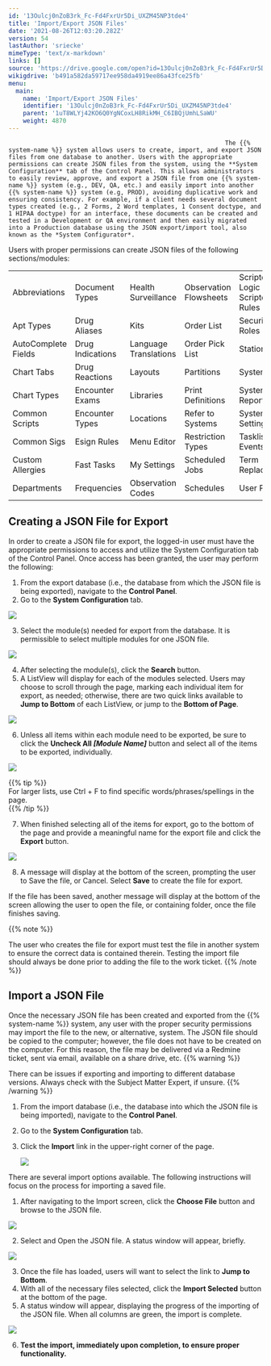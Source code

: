 ```yaml
---
id: '13Oulcj0nZoB3rk_Fc-Fd4FxrUr5Di_UXZM45NP3tde4'
title: 'Import/Export JSON Files'
date: '2021-08-26T12:03:20.282Z'
version: 54
lastAuthor: 'sriecke'
mimeType: 'text/x-markdown'
links: []
source: 'https://drive.google.com/open?id=13Oulcj0nZoB3rk_Fc-Fd4FxrUr5Di_UXZM45NP3tde4'
wikigdrive: 'b491a582da59717ee958da4919ee86a43fce25fb'
menu:
  main:
    name: 'Import/Export JSON Files'
    identifier: '13Oulcj0nZoB3rk_Fc-Fd4FxrUr5Di_UXZM45NP3tde4'
    parent: '1uT8WLYj42KO6Q0YgNCoxLH8RikMH_C6IBQjUmhLSaWU'
    weight: 4870
---
```

                                                                The {{% system-name %}} system allows users to create, import, and export JSON files from one database to another. Users with the appropriate permissions can create JSON files from the system, using the **System Configuration** tab of the Control Panel. This allows administrators to easily review, approve, and export a JSON file from one {{% system-name %}} system (e.g., DEV, QA, etc.) and easily import into another  {{% system-name %}} system (e.g, PROD), avoiding duplicative work and ensuring consistency. For example, if a client needs several document types created (e.g., 2 Forms, 2 Word templates, 1 Consent doctype, and 1 HIPAA doctype) for an interface, these documents can be created and tested in a Development or QA environment and then easily migrated into a Production database using the JSON export/import tool, also known as the *System Configurator*.  
Users with proper permissions can create JSON files of the following sections/modules:

<table>
<tr>
<td>Abbreviations</td>
<td>Document Types</td>
<td>Health Surveillance</td>
<td>Observation Flowsheets</td>
<td>Scripted Logic & Scripted Rules</td>
</tr>
<tr>
<td>Apt Types</td>
<td>Drug Aliases</td>
<td>Kits</td>
<td>Order List</td>
<td>Security Roles</td>
</tr>
<tr>
<td>AutoComplete Fields</td>
<td>Drug Indications</td>
<td>Language Translations</td>
<td>Order Pick List</td>
<td>Stations</td>
</tr>
<tr>
<td>Chart Tabs</td>
<td>Drug Reactions</td>
<td>Layouts</td>
<td>Partitions</td>
<td>System Files</td>
</tr>
<tr>
<td>Chart Types</td>
<td>Encounter Exams</td>
<td>Libraries</td>
<td>Print Definitions</td>
<td>System Reports</td>
</tr>
<tr>
<td>Common Scripts</td>
<td>Encounter Types</td>
<td>Locations</td>
<td>Refer to Systems</td>
<td>System Settings</td>
</tr>
<tr>
<td>Common Sigs</td>
<td>Esign Rules</td>
<td>Menu Editor</td>
<td>Restriction Types</td>
<td>Tasklist Events</td>
</tr>
<tr>
<td>Custom Allergies</td>
<td>Fast Tasks</td>
<td>My Settings</td>
<td>Scheduled Jobs</td>
<td>Term Replacement</td>
</tr>
<tr>
<td>Departments</td>
<td>Frequencies</td>
<td>Observation Codes</td>
<td>Schedules</td>
<td>User Portlets</td>
</tr>

</table>
  
## Creating a JSON File for Export  
  
In order to create a JSON file for export, the logged-in user must have the appropriate permissions to access and utilize the System Configuration tab of the Control Panel. Once access has been granted, the user may perform the following:
1. From the export database (i.e., the database from which the JSON file is being exported), navigate to the <strong>Control Panel</strong>.
2. Go to the <strong>System Configuration</strong> tab.

  
![](../import-export-json-files.assets/72de864bf45d16752d5c88a211c69e9b.png)  


3. Select the module(s) needed for export from the database. It is permissible to select multiple modules for one JSON file.

  
![](../import-export-json-files.assets/681264a7ff99f76d3b48f579d7e93448.png)  


4. After selecting the module(s), click the <strong>Search</strong> button.
5. A ListView will display for each of the modules selected. Users may choose to scroll through the page, marking each individual item for export, as needed; otherwise, there are two quick links available to <strong>Jump to Bottom</strong> of each ListView, or jump to the <strong>Bottom of Page</strong>.

  
![](../import-export-json-files.assets/15b6d0b5a2b83f7c0a1c69963588a558.png)  


6. Unless all items within each module need to be exported, be sure to click the <strong>Uncheck All </strong><strong><em>[Module Name]</em></strong><em> </em>button and select all of the items to be exported, individually.

  
![](../import-export-json-files.assets/6e90b9b037b7845686f9ff41a0c5fba9.png)  
  
{{% tip %}}  
For larger lists, use Ctrl + F to find specific words/phrases/spellings in the page.  
{{% /tip %}}

7. When finished selecting all of the items for export, go to the bottom of the page and provide a meaningful name for the export file and click the <strong>Export</strong> button.

  
![](../import-export-json-files.assets/c077c5f8c00205851092ad14b51a42e1.png)  


8. A message will display at the bottom of the screen, prompting the user to Save the file, or Cancel. Select <strong>Save</strong> to create the file for export. 

If the file has been saved, another message will display at the bottom of the screen allowing the user to open the file, or containing folder, once the file finishes saving.

{{% note %}}

The user who creates the file for export must test the file in another system to ensure the correct data is contained therein. Testing the import file should always be done prior to adding the file to the work ticket.
{{% /note %}}
  
## Import a JSON File  

Once the necessary JSON file has been created and exported from the {{% system-name %}} system, any user with the proper security permissions may import the file to the new, or alternative, system. The JSON file should be copied to the computer; however, the file does not have to be created on the computer. For this reason, the file may be delivered via a Redmine ticket, sent via email, available on a share drive, etc.
{{% warning %}}

There can be issues if exporting and importing to different database versions. Always check with the Subject Matter Expert, if unsure.
{{% /warning %}}
1. From the import database (i.e., the database into which the JSON file is being imported), navigate to the <strong>Control Panel</strong>.
2. Go to the <strong>System Configuration</strong> tab.
3. Click the <strong>Import</strong> link in the upper-right corner of the page.



   <img src="../import-export-json-files.assets/aacadf762f1adf65587827014ca27b7b.png" />  


There are several import options available. The following instructions will focus on the process for importing a saved file.
1. After navigating to the Import screen, click the <strong>Choose File</strong> button and browse to the JSON file.

  
![](../import-export-json-files.assets/4f3aefff1c00ee603451c52b95139c86.png)  


2. Select and Open the JSON file. A status window will appear, briefly.

  
![](../import-export-json-files.assets/049757e8577996a7ad348c485b3193b3.png)  


3. Once the file has loaded, users will want to select the link to <strong>Jump to Bottom</strong>.
4. With all of the necessary files selected, click the <strong>Import Selected</strong> button at the bottom of the page.
5. A status window will appear, displaying the progress of the importing of the JSON file. When all columns are green, the import is complete.

  
![](../import-export-json-files.assets/23791b9ad2de0db3262362011bf7565e.png)  


6. <strong>Test the import, immediately upon completion, to ensure proper functionality.</strong>
